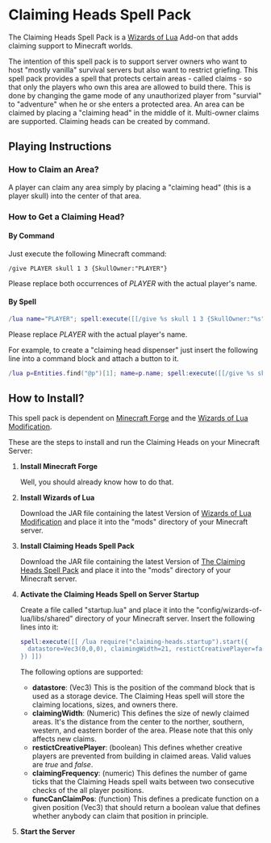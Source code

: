 # Claiming Heads Spell Pack
The Claiming Heads Spell Pack is a [Wizards of Lua](http://www.wizards-of-lua.net) Add-on that adds claiming support to Minecraft worlds.

The intention of this spell pack is to support server owners who want to host "mostly vanilla" survival servers
but also want to restrict griefing. This spell pack provides a spell that protects certain areas - called claims -
so that only the players who own this area are allowed to build there. This is done by changing the game mode of
any unauthorized player from "survial" to "adventure" when he or she enters a protected area.
An area can be claimed by placing a "claiming head" in the middle of it. Multi-owner claims are supported. Claiming heads can be created by command.

## Playing Instructions
### How to Claim an Area?
A player can claim any area simply by placing a "claiming head" (this is a player skull) into the center of that area.

### How to Get a Claiming Head?
#### By Command
Just execute the following Minecraft command:
```
/give PLAYER skull 1 3 {SkullOwner:"PLAYER"}
```
Please replace both occurrences of *PLAYER* with the actual player's name.
#### By Spell
```lua
/lua name="PLAYER"; spell:execute([[/give %s skull 1 3 {SkullOwner:"%s"}]], name, name)
```
Please replace *PLAYER* with the actual player's name.

For example, to create a "claiming head dispenser" just insert the following line into a command block and attach a button to it.
```lua
/lua p=Entities.find("@p")[1]; name=p.name; spell:execute([[/give %s skull 1 3 {SkullOwner:"%s"}]], name, name)
```

## How to Install?
This spell pack is dependent on [Minecraft Forge](http://files.minecraftforge.net/maven/net/minecraftforge/forge/index_1.12.2.html) 
and the [Wizards of Lua Modification](https://minecraft.curseforge.com/projects/wizards-of-lua/files).

These are the steps to install and run the Claiming Heads on your Minecraft Server:

1. **Install Minecraft Forge**

     Well, you should already know how to do that.
2. **Install Wizards of Lua**

     Download the JAR file containing the latest Version of 
     [Wizards of Lua Modification](https://minecraft.curseforge.com/projects/wizards-of-lua/files) and place it
     into the "mods" directory of your Minecraft server.
     
3. **Install Claiming Heads Spell Pack**

    Download the JAR file containing the latest Version of 
    [The Claiming Heads Spell Pack](https://minecraft.curseforge.com/projects/claiming-heads-spell-pack/files) and place it
    into the "mods" directory of your Minecraft server.
    
4. **Activate the Claiming Heads Spell on Server Startup**

    Create a file called "startup.lua" and place it into the "config/wizards-of-lua/libs/shared" directory of your Minecraft server.
    Insert the following lines into it:
    ```lua
    spell:execute([[ /lua require("claiming-heads.startup").start({
      datastore=Vec3(0,0,0), claimingWidth=21, restictCreativePlayer=false
    }) ]])
    ```
    The following options are supported:
    * **datastore**: (Vec3) This is the position of the command block that is used as a storage device. The Claiming Heas spell will store the claiming locations, sizes, and owners there.
    * **claimingWidth**: (Numeric) This defines the size of newly claimed areas. It's the distance from the center to the norther, southern, western, and eastern border of the area. Please note that this only affects new claims. 
    * **restictCreativePlayer**: (boolean) This defines whether creative players are prevented from building in claimed areas. Valid values are *true* and *false*.
    * **claimingFrequency**: (numeric) This defines the number of game ticks that the Claiming Heads spell waits between two consecutive  checks of the all player positions.
    * **funcCanClaimPos**: (function) This defines a predicate function on a given position (Vec3) that should return a boolean value that defines whether anybody can claim that position in principle.
    
    
5. **Start the Server**

